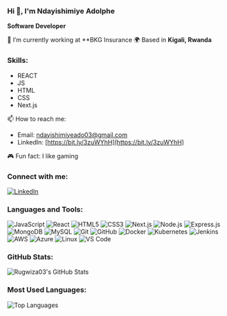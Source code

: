  ### Hi 👋, I'm Ndayishimiye Adolphe
 
 **Software Developer**
 
 🔭 I’m currently working at **BKG Insurance
 🌍 Based in **Kigali, Rwanda**
                                                                    
 
### Skills:
- REACT
- JS
-  HTML
-  CSS
-  Next.js

📫 How to reach me:
- Email: [ndayishimiyeado03@gmail.com](mailto:ndayishimiyeado03@gmail.com)
- LinkedIn: [https://bit.ly/3zuWYhH](https://bit.ly/3zuWYhH)

🎮 Fun fact: I like gaming

### Connect with me:
[![LinkedIn](https://img.shields.io/badge/-LinkedIn-0077B5?style=for-the-badge&logo=linkedin&logoColor=white)](https://bit.ly/3zuWYhH)

### Languages and Tools:
![JavaScript](https://img.shields.io/badge/-JavaScript-000?&logo=JavaScript)
![React](https://img.shields.io/badge/-React-000?&logo=React)
![HTML5](https://img.shields.io/badge/-HTML5-000?&logo=HTML5)
![CSS3](https://img.shields.io/badge/-CSS3-000?&logo=CSS3)
![Next.js](https://img.shields.io/badge/-Next.js-000?&logo=Next.js)
![Node.js](https://img.shields.io/badge/-Node.js-000?&logo=Node.js)
![Express.js](https://img.shields.io/badge/-Express.js-000?&logo=Express)
![MongoDB](https://img.shields.io/badge/-MongoDB-000?&logo=MongoDB)
![MySQL](https://img.shields.io/badge/-MySQL-000?&logo=MySQL)
![Git](https://img.shields.io/badge/-Git-000?&logo=Git)
![GitHub](https://img.shields.io/badge/-GitHub-000?&logo=GitHub)
![Docker](https://img.shields.io/badge/-Docker-000?&logo=Docker)
![Kubernetes](https://img.shields.io/badge/-Kubernetes-000?&logo=Kubernetes)
![Jenkins](https://img.shields.io/badge/-Jenkins-000?&logo=Jenkins)
![AWS](https://img.shields.io/badge/-AWS-000?&logo=Amazon-AWS)
![Azure](https://img.shields.io/badge/-Azure-000?&logo=Microsoft-Azure)
![Linux](https://img.shields.io/badge/-Linux-000?&logo=Linux)
![VS Code](https://img.shields.io/badge/-VS%20Code-000?&logo=Visual-Studio-Code)

### GitHub Stats:
![Rugwiza03's GitHub Stats](https://github-readme-stats.vercel.app/api?username=Rugwiza03&show_icons=true&theme=dark&count_private=true)

### Most Used Languages:
![Top Languages](https://github-readme-stats.vercel.app/api/top-langs/?username=Rugwiza03&layout=compact&theme=dark)
